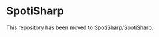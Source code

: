 # SpotiSharp

This repository has been moved to [SpotiSharp/SpotiSharp](http://github.com/SpotiSharp/SpotiSharp).

